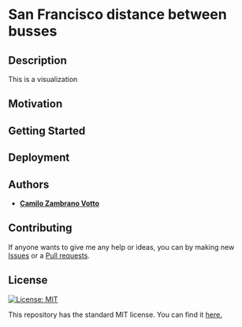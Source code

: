 # San Francisco distance between busses
## Description
This is a visualization

## Motivation


## Getting Started

## Deployment


## Authors
* [__Camilo Zambrano Votto__](https://github.com/cawolfkreo)

## Contributing
If anyone wants to give me any help or ideas, you can by making new [Issues](https://github.com/cawolfkreo/sanfrancisco-distance-buses/edit/master/README.md/issues) or a [Pull requests](https://github.com/cawolfkreo/sanfrancisco-distance-buses/edit/master/README.md/pulls).

## License
[![License: MIT](https://img.shields.io/badge/License-MIT-yellow.svg)](https://opensource.org/licenses/MIT)

This repository has the standard MIT license. You can find it [here.](https://github.com/jsbarragan796/bookex/blob/master/LICENSE)
